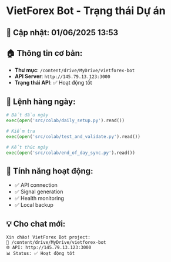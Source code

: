 # VietForex Bot - Trạng thái Dự án

## 📅 Cập nhật: 01/06/2025 13:53

## 🏠 Thông tin cơ bản:
- **Thư mục**: `/content/drive/MyDrive/vietforex-bot`
- **API Server**: `http://145.79.13.123:3000`
- **Trạng thái API**: ✅ Hoạt động tốt

## 🔄 Lệnh hàng ngày:
```python
# Bắt đầu ngày
exec(open('src/colab/daily_setup.py').read())

# Kiểm tra
exec(open('src/colab/test_and_validate.py').read())

# Kết thúc ngày  
exec(open('src/colab/end_of_day_sync.py').read())
```

## 🎯 Tính năng hoạt động:
- ✅ API connection
- ✅ Signal generation
- ✅ Health monitoring
- ✅ Local backup

## 💡 Cho chat mới:
```
Xin chào! VietForex Bot project:
📁 /content/drive/MyDrive/vietforex-bot  
🌐 API: http://145.79.13.123:3000
📊 Status: ✅ Hoạt động tốt
```
